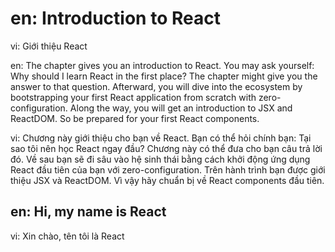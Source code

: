 # en: Introduction to React
vi: Giới thiệu React

en: The chapter gives you an introduction to React. You may ask yourself: Why should I learn React in the first place? 
The chapter might give you the answer to that question. Afterward, you will dive into the ecosystem by bootstrapping your first React application from scratch with zero-configuration. 
Along the way, you will get an introduction to JSX and ReactDOM. So be prepared for your first React components.

vi: Chương này giới thiệu cho bạn về React. Bạn có thể hỏi chính bạn: Tại sao tôi nên học React ngay đầu?
Chương này có thể đưa cho bạn câu trả lời đó. Về sau bạn sẽ đi sâu vào hệ sinh thái bằng cách khởi động ứng dụng React đầu tiên của bạn với zero-configuration.
Trên hành trình bạn được giới thiệu JSX và ReactDOM. Vì vậy hãy chuẩn bị về React components đầu tiên.

## en: Hi, my name is React
vi: Xin chào, tên tôi là React
